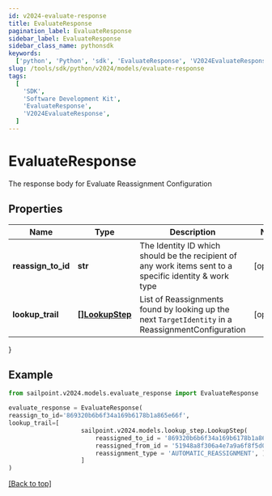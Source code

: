```yaml
---
id: v2024-evaluate-response
title: EvaluateResponse
pagination_label: EvaluateResponse
sidebar_label: EvaluateResponse
sidebar_class_name: pythonsdk
keywords:
  ['python', 'Python', 'sdk', 'EvaluateResponse', 'V2024EvaluateResponse']
slug: /tools/sdk/python/v2024/models/evaluate-response
tags:
  [
    'SDK',
    'Software Development Kit',
    'EvaluateResponse',
    'V2024EvaluateResponse',
  ]
---
```


# EvaluateResponse

The response body for Evaluate Reassignment Configuration

## Properties

| Name | Type | Description | Notes |
| --- | --- | --- | --- |
| **reassign_to_id** | **str** | The Identity ID which should be the recipient of any work items sent to a specific identity & work type | [optional] |
| **lookup_trail** | [**[]LookupStep**](lookup-step) | List of Reassignments found by looking up the next `TargetIdentity` in a ReassignmentConfiguration | [optional] |

}

## Example

```python
from sailpoint.v2024.models.evaluate_response import EvaluateResponse

evaluate_response = EvaluateResponse(
reassign_to_id='869320b6b6f34a169b6178b1a865e66f',
lookup_trail=[
                    sailpoint.v2024.models.lookup_step.LookupStep(
                        reassigned_to_id = '869320b6b6f34a169b6178b1a865e66f',
                        reassigned_from_id = '51948a8f306a4e7a9a6f8f5d032fa59e',
                        reassignment_type = 'AUTOMATIC_REASSIGNMENT', )
                    ]
)

```

[[Back to top]](#)
